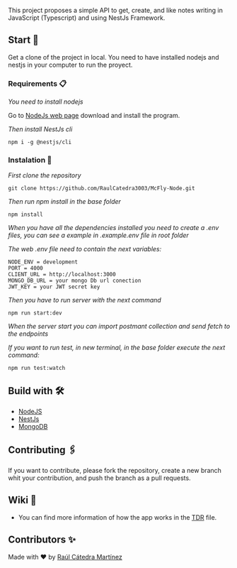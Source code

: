 This project proposes a simple API to get, create, and like notes writing in JavaScript (Typescript) and using NestJs Framework.

## Start 🚀

Get a clone of the project in local. You need to have installed nodejs and nestjs
in your computer to run the proyect.

### Requirements 📋

_You need to install nodejs_

Go to [NodeJs web page](https://nodejs.org/es/) download and install the
program.

_Then install NestJs cli_

```
npm i -g @nestjs/cli
```

### Instalation 🔧

_First clone the repository_

```
git clone https://github.com/RaulCatedra3003/McFly-Node.git
```

_Then run npm install in the base folder_

```
npm install
```

_When you have all the dependencies installed you need to create a .env files, you can see a example in .example.env
file in root folder_

_The web .env file need to contain the next variables:_

```
NODE_ENV = development
PORT = 4000
CLIENT_URL = http://localhost:3000
MONGO_DB_URL = your mongo Db url conection
JWT_KEY = your JWT secret key
```

_Then you have to run server with the next command_

```
npm run start:dev
```

_When the server start you can import postmant collection and send fetch to the endpoints_

_If you want to run test, in new terminal, in the base folder execute the next command:_

```
npm run test:watch
```

## Build with 🛠️

- [NodeJS](https://nodejs.org/es/)
- [NestJs](https://nestjs.com/)
- [MongoDB](https://www.mongodb.com/)

## Contributing 🖇️

If you want to contribute, please fork the repository, create a new branch whit
your contribution, and push the branch as a pull requests.

## Wiki 📖

- You can find more information of how the app works in the
  [TDR](./documentation/TDR.md) file.

## Contributors ✨

Made with ❤ by [Raúl Cátedra Martínez](https://github.com/RaulCatedra3003)
